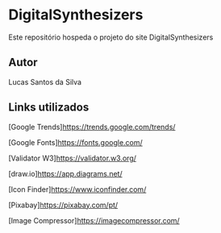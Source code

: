 # DigitalSynthesizers
Este repositório hospeda o projeto do site DigitalSynthesizers
## Autor
Lucas Santos da Silva
## Links utilizados


[Google Trends]https://trends.google.com/trends/

[Google Fonts]https://fonts.google.com/

[Validator W3]https://validator.w3.org/

[draw.io]https://app.diagrams.net/

[Icon Finder]https://www.iconfinder.com/

[Pixabay]https://pixabay.com/pt/

[Image Compressor]https://imagecompressor.com/
